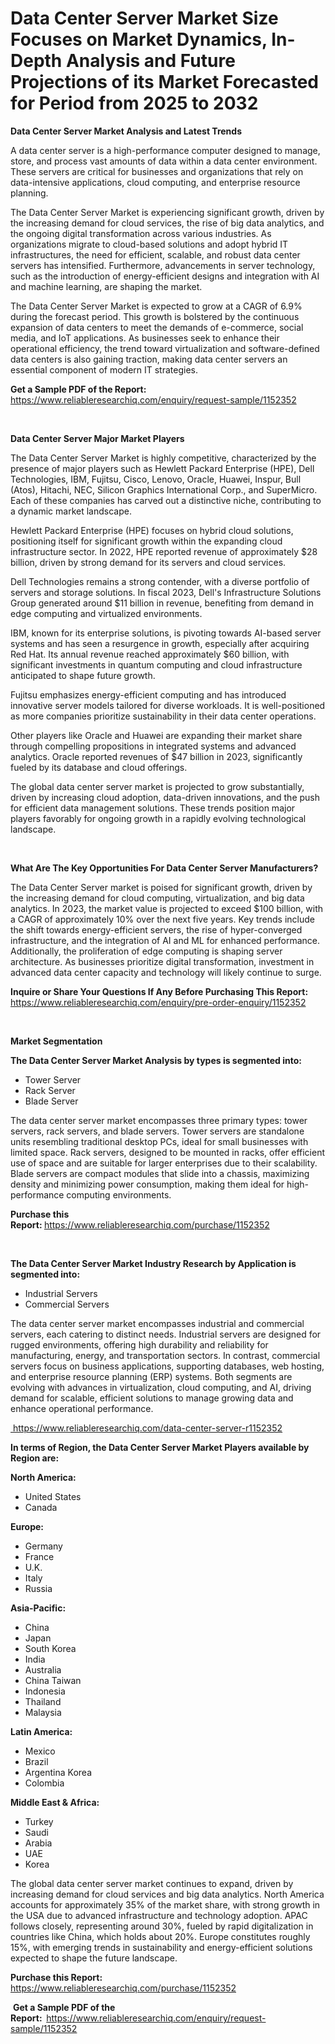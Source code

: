 <p><h1>Data Center Server Market Size Focuses on Market Dynamics, In-Depth Analysis and Future Projections of its Market Forecasted for Period from 2025 to 2032</h1></p><p><strong>Data Center Server Market Analysis and Latest Trends</strong></p>
<p><p>A data center server is a high-performance computer designed to manage, store, and process vast amounts of data within a data center environment. These servers are critical for businesses and organizations that rely on data-intensive applications, cloud computing, and enterprise resource planning. </p><p>The Data Center Server Market is experiencing significant growth, driven by the increasing demand for cloud services, the rise of big data analytics, and the ongoing digital transformation across various industries. As organizations migrate to cloud-based solutions and adopt hybrid IT infrastructures, the need for efficient, scalable, and robust data center servers has intensified. Furthermore, advancements in server technology, such as the introduction of energy-efficient designs and integration with AI and machine learning, are shaping the market.</p><p>The Data Center Server Market is expected to grow at a CAGR of 6.9% during the forecast period. This growth is bolstered by the continuous expansion of data centers to meet the demands of e-commerce, social media, and IoT applications. As businesses seek to enhance their operational efficiency, the trend toward virtualization and software-defined data centers is also gaining traction, making data center servers an essential component of modern IT strategies.</p></p>
<p><strong>Get a Sample PDF of the Report:&nbsp;</strong> <a href="https://www.reliableresearchiq.com/enquiry/request-sample/1152352?utm_campaign=3716&utm_medium=2&utm_source=Github&utm_content=ia&utm_term=19042025&utm_id=data-center-server">https://www.reliableresearchiq.com/enquiry/request-sample/1152352</a></p>
<p>&nbsp;</p>
<p><strong>Data Center Server Major Market Players</strong></p>
<p><p>The Data Center Server Market is highly competitive, characterized by the presence of major players such as Hewlett Packard Enterprise (HPE), Dell Technologies, IBM, Fujitsu, Cisco, Lenovo, Oracle, Huawei, Inspur, Bull (Atos), Hitachi, NEC, Silicon Graphics International Corp., and SuperMicro. Each of these companies has carved out a distinctive niche, contributing to a dynamic market landscape.</p><p>Hewlett Packard Enterprise (HPE) focuses on hybrid cloud solutions, positioning itself for significant growth within the expanding cloud infrastructure sector. In 2022, HPE reported revenue of approximately $28 billion, driven by strong demand for its servers and cloud services. </p><p>Dell Technologies remains a strong contender, with a diverse portfolio of servers and storage solutions. In fiscal 2023, Dell's Infrastructure Solutions Group generated around $11 billion in revenue, benefiting from demand in edge computing and virtualized environments.</p><p>IBM, known for its enterprise solutions, is pivoting towards AI-based server systems and has seen a resurgence in growth, especially after acquiring Red Hat. Its annual revenue reached approximately $60 billion, with significant investments in quantum computing and cloud infrastructure anticipated to shape future growth.</p><p>Fujitsu emphasizes energy-efficient computing and has introduced innovative server models tailored for diverse workloads. It is well-positioned as more companies prioritize sustainability in their data center operations.</p><p>Other players like Oracle and Huawei are expanding their market share through compelling propositions in integrated systems and advanced analytics. Oracle reported revenues of $47 billion in 2023, significantly fueled by its database and cloud offerings.</p><p>The global data center server market is projected to grow substantially, driven by increasing cloud adoption, data-driven innovations, and the push for efficient data management solutions. These trends position major players favorably for ongoing growth in a rapidly evolving technological landscape.</p></p>
<p>&nbsp;</p>
<p><strong>What Are The Key Opportunities For Data Center Server Manufacturers?</strong></p>
<p><p>The Data Center Server market is poised for significant growth, driven by the increasing demand for cloud computing, virtualization, and big data analytics. In 2023, the market value is projected to exceed $100 billion, with a CAGR of approximately 10% over the next five years. Key trends include the shift towards energy-efficient servers, the rise of hyper-converged infrastructure, and the integration of AI and ML for enhanced performance. Additionally, the proliferation of edge computing is shaping server architecture. As businesses prioritize digital transformation, investment in advanced data center capacity and technology will likely continue to surge.</p></p>
<p><strong>Inquire or Share Your Questions If Any Before Purchasing This Report:</strong> <a href="https://www.reliableresearchiq.com/enquiry/pre-order-enquiry/1152352?utm_campaign=3716&utm_medium=2&utm_source=Github&utm_content=ia&utm_term=19042025&utm_id=data-center-server">https://www.reliableresearchiq.com/enquiry/pre-order-enquiry/1152352</a></p>
<p>&nbsp;</p>
<p><strong>Market Segmentation</strong></p>
<p><strong>The Data Center Server Market Analysis by types is segmented into:</strong></p>
<p><ul><li>Tower Server</li><li>Rack Server</li><li>Blade Server</li></ul></p>
<p><p>The data center server market encompasses three primary types: tower servers, rack servers, and blade servers. Tower servers are standalone units resembling traditional desktop PCs, ideal for small businesses with limited space. Rack servers, designed to be mounted in racks, offer efficient use of space and are suitable for larger enterprises due to their scalability. Blade servers are compact modules that slide into a chassis, maximizing density and minimizing power consumption, making them ideal for high-performance computing environments.</p></p>
<p><strong>Purchase this Report:&nbsp;</strong><a href="https://www.reliableresearchiq.com/purchase/1152352?utm_campaign=3716&utm_medium=2&utm_source=Github&utm_content=ia&utm_term=19042025&utm_id=data-center-server">https://www.reliableresearchiq.com/purchase/1152352</a></p>
<p>&nbsp;</p>
<p><strong>The Data Center Server Market Industry Research by Application is segmented into:</strong></p>
<p><ul><li>Industrial Servers</li><li>Commercial Servers</li></ul></p>
<p><p>The data center server market encompasses industrial and commercial servers, each catering to distinct needs. Industrial servers are designed for rugged environments, offering high durability and reliability for manufacturing, energy, and transportation sectors. In contrast, commercial servers focus on business applications, supporting databases, web hosting, and enterprise resource planning (ERP) systems. Both segments are evolving with advances in virtualization, cloud computing, and AI, driving demand for scalable, efficient solutions to manage growing data and enhance operational performance.</p></p>
<p><a href="https://www.reliableresearchiq.com/data-center-server-r1152352?utm_campaign=3716&utm_medium=2&utm_source=Github&utm_content=ia&utm_term=19042025&utm_id=data-center-server">&nbsp;https://www.reliableresearchiq.com/data-center-server-r1152352</a></p>
<p><strong>In terms of Region, the Data Center Server Market Players available by Region are:</strong></p>
<p>
    <p> <strong> North America: </strong>
        <ul>
            <li>United States</li>
            <li>Canada</li>
        </ul>
        </p> 
    <p> <strong> Europe: </strong>
        <ul>
            <li>Germany</li>
            <li>France</li>
            <li>U.K.</li>
            <li>Italy</li>
            <li>Russia</li>
        </ul>
        </p> 
    <p> <strong> Asia-Pacific: </strong>
        <ul>
            <li>China</li>
            <li>Japan</li>
            <li>South Korea</li>
            <li>India</li>
            <li>Australia</li>
            <li>China Taiwan</li>
            <li>Indonesia</li>
            <li>Thailand</li>
            <li>Malaysia</li>
        </ul>
        </p> 
    <p> <strong> Latin America: </strong>
        <ul>
            <li>Mexico</li>
            <li>Brazil</li>
            <li>Argentina Korea</li>
            <li>Colombia</li>
        </ul>
        </p> 
    <p> <strong> Middle East & Africa: </strong>
        <ul>
            <li>Turkey</li>
            <li>Saudi</li>
            <li>Arabia</li>
            <li>UAE</li>
            <li>Korea</li>
        </ul>
    </p>
    </p>
<p><p>The global data center server market continues to expand, driven by increasing demand for cloud services and big data analytics. North America accounts for approximately 35% of the market share, with strong growth in the USA due to advanced infrastructure and technology adoption. APAC follows closely, representing around 30%, fueled by rapid digitalization in countries like China, which holds about 20%. Europe constitutes roughly 15%, with emerging trends in sustainability and energy-efficient solutions expected to shape the future landscape.</p></p>
<p><strong>Purchase this Report: </strong><a href="https://www.reliableresearchiq.com/purchase/1152352?utm_campaign=3716&utm_medium=2&utm_source=Github&utm_content=ia&utm_term=19042025&utm_id=data-center-server">https://www.reliableresearchiq.com/purchase/1152352</a></p>
<p>&nbsp;<strong>Get a Sample PDF of the Report:&nbsp;&nbsp;</strong><a href="https://www.reliableresearchiq.com/enquiry/request-sample/1152352?utm_campaign=3716&utm_medium=2&utm_source=Github&utm_content=ia&utm_term=19042025&utm_id=data-center-server">https://www.reliableresearchiq.com/enquiry/request-sample/1152352</a></p>
<p><strong></strong></p>
<p><p></p><p></p><p></p></p>